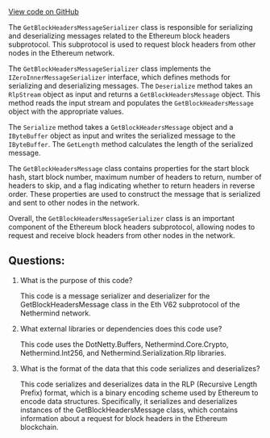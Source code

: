 [View code on GitHub](https://github.com/NethermindEth/nethermind/src/Nethermind/Nethermind.Network/P2P/Subprotocols/Eth/V62/Messages/GetBlockHeadersMessageSerializer.cs)

The `GetBlockHeadersMessageSerializer` class is responsible for serializing and deserializing messages related to the Ethereum block headers subprotocol. This subprotocol is used to request block headers from other nodes in the Ethereum network.

The `GetBlockHeadersMessageSerializer` class implements the `IZeroInnerMessageSerializer` interface, which defines methods for serializing and deserializing messages. The `Deserialize` method takes an `RlpStream` object as input and returns a `GetBlockHeadersMessage` object. This method reads the input stream and populates the `GetBlockHeadersMessage` object with the appropriate values.

The `Serialize` method takes a `GetBlockHeadersMessage` object and a `IByteBuffer` object as input and writes the serialized message to the `IByteBuffer`. The `GetLength` method calculates the length of the serialized message.

The `GetBlockHeadersMessage` class contains properties for the start block hash, start block number, maximum number of headers to return, number of headers to skip, and a flag indicating whether to return headers in reverse order. These properties are used to construct the message that is serialized and sent to other nodes in the network.

Overall, the `GetBlockHeadersMessageSerializer` class is an important component of the Ethereum block headers subprotocol, allowing nodes to request and receive block headers from other nodes in the network.
## Questions: 
 1. What is the purpose of this code?
    
    This code is a message serializer and deserializer for the GetBlockHeadersMessage class in the Eth V62 subprotocol of the Nethermind network.

2. What external libraries or dependencies does this code use?
    
    This code uses the DotNetty.Buffers, Nethermind.Core.Crypto, Nethermind.Int256, and Nethermind.Serialization.Rlp libraries.

3. What is the format of the data that this code serializes and deserializes?
    
    This code serializes and deserializes data in the RLP (Recursive Length Prefix) format, which is a binary encoding scheme used by Ethereum to encode data structures. Specifically, it serializes and deserializes instances of the GetBlockHeadersMessage class, which contains information about a request for block headers in the Ethereum blockchain.
